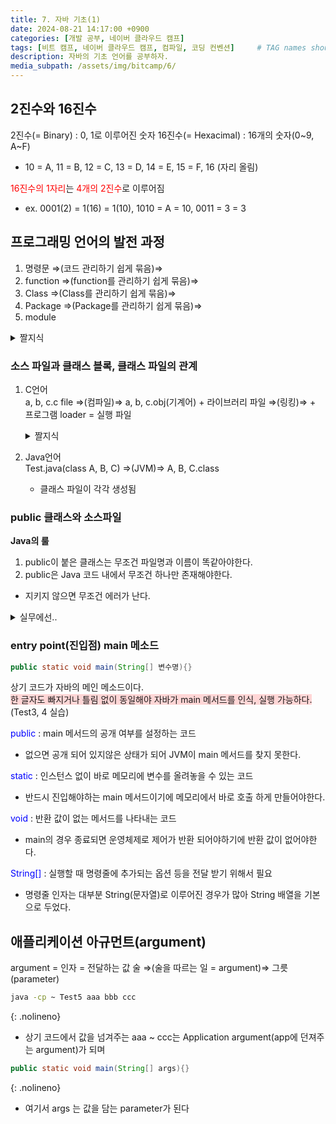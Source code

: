 ```yaml
---
title: 7. 자바 기초(1)
date: 2024-08-21 14:17:00 +0900
categories: [개발 공부, 네이버 클라우드 캠프]
tags: [비트 캠프, 네이버 클라우드 캠프, 컴파일, 코딩 컨벤션]     # TAG names should always be lowercase
description: 자바의 기초 언어를 공부하자.
media_subpath: /assets/img/bitcamp/6/
---
```


## 2진수와 16진수

2진수(= Binary) : 0, 1로 이루어진 숫자
16진수(= Hexacimal) : 16개의 숫자(0~9, A~F)
- 10 = A, 11 = B, 12 = C, 13 = D, 14 = E, 15 = F, 16 (자리 올림)

<span style="color: red">16진수의 1자리</span>는 <span style="color: red">4개의 2진수</span>로 이루어짐
- ex. 0001(2) = 1(16) = 1(10), 1010 = A = 10, 0011 = 3 = 3

## 프로그래밍 언어의 발전 과정

1. 명령문 ⇒(코드 관리하기 쉽게 묶음)⇒
2. function ⇒(function를 관리하기 쉽게 묶음)⇒
3. Class ⇒(Class를 관리하기 쉽게 묶음)⇒
4. Package ⇒(Package를 관리하기 쉽게 묶음)⇒
5. module

<details>
<summary>짤지식</summary>

웹 사이트는 페이지 단위로 격리를 시킴
즉, 자바스크립트는 딱 한페이지만 제어 가능함.

</details>

### 소스 파일과 클래스 블록, 클래스 파일의 관계

1. C언어   
    a, b, c.c file ⇒(컴파일)⇒ a, b, c.obj(기계어) + 라이브러리 파일 ⇒(링킹)⇒ \+ 프로그램 loader = 실행 파일
    <details markdown=1>
    <summary markdown="span">짤지식</summary>

    - loader : OS가 프로그램을 실행시킬 때 기계어 코드를 메모리에 로딩 해주고 main()을 호출해주는 보조 코드
    - 라이브러리 = 다른 개발자가 만들어 놓은 코드, 컴파일 된 코드 ex. .lib, .dll(window), .so(Linux, Unix)
    - header file = 불러올 펑션이 들어가있는 것을 한번에 정리, #include로 불러 쓸 수 있음

    </details>
2. Java언어   
    Test.java(class A, B, C) ⇒(JVM)⇒ A, B, C.class
    - 클래스 파일이 각각 생성됨

### public 클래스와 소스파일

**Java의 룰**

1. public이 붙은 클래스는 무조건 파일명과 이름이 똑같아야한다.
2. public은 Java 코드 내에서 무조건 하나만 존재해야한다.
- 지키지 않으면 무조건 에러가 난다.
<details markdown=1>
<summary markdown="span">실무에선..</summary>

- 1 소스 파일 ↔ 1 클래스 블록
    - 클래스를 정의한 파일을 찾기 쉽다.
- 파일 명과 클래스 명을 같게한다.

</details>

### entry point(진입점) main 메소드

```java
public static void main(String[] 변수명){}
```

상기 코드가 자바의 메인 메소드이다.   
<span style="background-color: #ffd6d6">한 글자도 빠지거나 틀림 없이 동일해야 자바가 main 메서드를 인식, 실행 가능하다.</span> (Test3, 4 실습)   

<span style="color: blue">public</span> : main 메서드의 공개 여부를 설정하는 코드
- 없으면 공개 되어 있지않은 상태가 되어 JVM이 main 메서드를 찾지 못한다.   

<span style="color: blue">static</span> : 인스턴스 없이 바로 메모리에 변수를 올려놓을 수 있는 코드
- 반드시 진입해야하는 main 메서드이기에 메모리에서 바로 호출 하게 만들어야한다.   

<span style="color: blue">void</span> : 반환 값이 없는 메서드를 나타내는 코드   
- main의 경우 종료되면 운영체제로 제어가 반환 되어야하기에 반환 값이 없어야한다.   

<span style="color: blue">String[]</span> : 실행할 때 명령줄에 추가되는 옵션 등을 전달 받기 위해서 필요
- 명령줄 인자는 대부분 String(문자열)로 이루어진 경우가 많아 String 배열을 기본으로 두었다.

## 애플리케이션 아규먼트(argument)

argument = 인자 = 전달하는 값
술 ⇒(술을 따르는 일 = argument)⇒ 그릇(parameter)

```bash
java -cp ~ Test5 aaa bbb ccc
```
{: .nolineno}

- 상기 코드에서 값을 넘겨주는 aaa ~ ccc는 Application argument(app에 던져주는 argument)가 되며

```java
public static void main(String[] args){}
```
{: .nolineno}

- 여기서 args 는 값을 담는 parameter가 된다